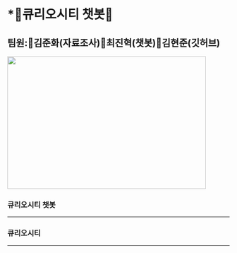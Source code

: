 # *🚀큐리오시티 챗봇🚀
## 팀원:🚀김준화(자료조사)🚀최진혁(챗봇)🚀김현준(깃허브)
<img src="https://img.hankyung.com/photo/201803/AA.16304974.1.jpg" width="450px" height="300px" title="px10" alt=""></img><br/>


### 큐리오시티 챗봇
<hr/>

### 큐리오시티




<hr/>


